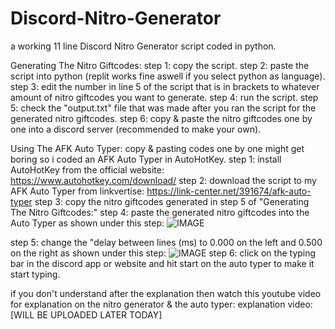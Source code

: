 # Discord-Nitro-Generator
a working 11 line Discord Nitro Generator script coded in python.

Generating The Nitro Giftcodes:
step 1: copy the script.
step 2: paste the script into python (replit works fine aswell if you select python as language).
step 3: edit the number in line 5 of the script that is in brackets to whatever amount of nitro giftcodes you want to generate.
step 4: run the script.
step 5: check the "output.txt" file that was made after you ran the script for the generated nitro giftcodes.
step 6: copy & paste the nitro giftcodes one by one into a discord server (recommended to make your own).

Using The AFK Auto Typer:
copy & pasting codes one by one might get boring so i coded an AFK Auto Typer in AutoHotKey.
step 1: install AutoHotKey from the official website: https://www.autohotkey.com/download/ 
step 2: download the script to my AFK Auto Typer from linkvertise: https://link-center.net/391674/afk-auto-typer
step 3: copy the nitro giftcodes generated in step 5 of "Generating The Nitro Giftcodes:"
step 4: paste the generated nitro giftcodes into the Auto Typer as shown under this step:
![IMAGE](https://user-images.githubusercontent.com/96903540/150063089-f7f4d44e-7b87-4857-a380-f6fcb29146b2.PNG)

step 5: change the "delay between lines (ms) to 0.000 on the left and 0.500 on the right as shown under this step:
![IMAGE](https://user-images.githubusercontent.com/96903540/150063387-c624585e-df60-4817-8c40-7aaf736563a1.PNG)
step 6: click on the typing bar in the discord app or website and hit start on the auto typer to make it start typing.

if you don't understand after the explanation then watch this youtube video for explanation on the nitro generator & the auto typer:
explanation video: [WILL BE UPLOADED LATER TODAY]  
